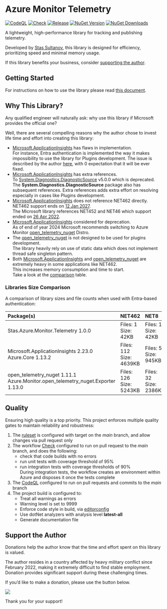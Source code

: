 # Azure Monitor Telemetry 
[![CodeQL](https://github.com/stas-sultanov/azure-monitor-telemetry/actions/workflows/github-code-scanning/codeql/badge.svg)](https://github.com/stas-sultanov/azure-monitor-telemetry/actions/workflows/github-code-scanning/codeql)
[![Check](https://github.com/stas-sultanov/azure-monitor-telemetry/actions/workflows/check.yml/badge.svg)](https://github.com/stas-sultanov/azure-monitor-telemetry/actions/workflows/check.yml)
[![Release](https://github.com/stas-sultanov/azure-monitor-telemetry/actions/workflows/release.yml/badge.svg)](https://github.com/stas-sultanov/azure-monitor-telemetry/actions/workflows/release.yml)
[![NuGet Version](https://img.shields.io/nuget/v/Stas.Azure.Monitor.Telemetry)](https://www.nuget.org/packages/Stas.Azure.Monitor.Telemetry)
[![NuGet Downloads](https://img.shields.io/nuget/dt/Stas.Azure.Monitor.Telemetry)](https://www.nuget.org/packages/Stas.Azure.Monitor.Telemetry)

A lightweight, high-performance library for tracking and publishing telemetry.

Developed by [Stas Sultanov][linked_in_profile], this library is designed for efficiency, prioritizing speed and minimal memory usage.

If this library benefits your business, consider [supporting the author](#support-the-author).

## Getting Started

For instructions on how to use the library please read [this document](/src/readme.md).

## Why This Library?

Any qualified engineer will naturally ask: why use this library if Microsoft provides the official one?

Well, there are several compelling reasons why the author chose to invest life time and effort into creating this library:

- [Microsoft.ApplicationInsights][app_insights_nuget_2_23] has flaws in implementation.<br/>
  For instance, Entra authentication is implemented the way it makes impossibility to use the library for Plugins development.
  The issue is described by the author [here][app_insights_issue_auth], with 0 expectation that it will be ever fixed.
- [Microsoft.ApplicationInsights][app_insights_nuget_2_23] has extra references.<br/>
  To [System.Diagnostics.DiagnosticSource](https://www.nuget.org/packages/System.Diagnostics.DiagnosticSource/) v5.0.0 which is deprecated.
  The **System.Diagnostics.DiagnosticSource** package also has subsequent references.
  Extra references adds extra effort on resolving especially in cases like Plugins development.
- [Microsoft.ApplicationInsights][app_insights_nuget_2_23] does not reference NET462 directly.
  NET462 support ends on [12 Jan 2027][dot_net_lifecycle].<br/>
  The Microsoft library references NET452 and NET46 which support ended on [26 Apr 2022][dot_net_lifecycle].
- [Microsoft.ApplicationInsights][app_insights_nuget_2_23] considered for deprecation.<br/>
  As of end of year 2024 Microsoft recommends switching to Azure Monitor [open_telemetry_nuget](https://learn.microsoft.com/azure/azure-monitor/app/open_telemetry_nuget-enable) Distro.
- The [open_telemetry_nuget][open_telemetry_nuget] is not designed to be used for plugins development.<br/>
  The library heavily rely on use of static data which does not implement thread safe singleton pattern.
- Both [Microsoft.ApplicationInsights][app_insights_nuget_2_23] and [open_telemetry_nuget][open_telemetry_nuget] are extremely heavy in some applications like NET462.<br/>
  This increases memory consumption and time to start.<br/>
  Take a look at the [comparison](#libraries-size-comparison) table.

### Libraries Size Comparison

A comparison of library sizes and file counts when used with Entra-based authentication:

| Package(s)                                   | NET462 | NET8 | NET9 |
| :------------------------------------------- | :----- | :--- | :--- |
| Stas.Azure.Monitor.Telemetry           1.0.0 <br/> | Files: 1<br/>Size:  42KB | Files:   1<br/>Size:   42KB | Files: 1<br/>Size:  42KB |
| Microsoft.ApplicationInsights         2.23.0 <br/> Azure.Core                            1.13.2 | Files: 112<br/>Size: 4639KB | Files: 5<br/>Size: 945KB | Files: 5<br/>Size: 945KB |
| open_telemetry_nuget                         1.11.1 <br/> Azure.Monitor.open_telemetry_nuget.Exporter  1.13.0 | Files: 126<br/>Size: 5243KB | Files: 32<br/>Size: 2386KB | Files:  26<br/>Size: 2233KB |

## Quality

Ensuring high quality is a top priority. This project enforces multiple quality gates to maintain reliability and robustness:

1. The [ruleset][github_rule_sets] is configured with target on the *main* branch, and allow changes via pull request only
2. The workflow [Check][workflow_check] configured to run on pull request to the *main* branch, and does the following:
    - check that code builds with no errors
    - run unit tests with coverage threshold of 95%
    - run integration tests with coverage thresholds of 90%<br/>During integration tests, the workflow creates an environment within Azure and disposes it once the tests complete
3. The [CodeQL][workflow_code_ql] configured to run on pull requests and commits to the *main* branch
4. The project build is configured to:
    - Treat all warnings as errors
    - Warning level is set to 9999
    - Enforce code style in build, via [editorconfig](/.editorconfig)
    - Use dotNet analyzers with analysis level **latest-all**
    - Generate documentation file

## Support the Author

Donations help the author know that the time and effort spent on this library is valued.

The author resides in a country affected by heavy military conflict since February 2022, making it extremely difficult to find stable employment. Donation provides significant support during these challenging times.

If you’d like to make a donation, please use the button below.

[![](https://www.paypalobjects.com/en_US/i/btn/btn_donate_LG.gif)](https://www.paypal.com/cgi-bin/webscr?cmd=_s-xclick&hosted_button_id=K2DPD6J3DJ2FN)

Thank you for your support!

[app_insights_issue_auth]: https://github.com/microsoft/ApplicationInsights-dotnet/issues/2945
[app_insights_nuget_2_23]: https://www.nuget.org/packages/Microsoft.ApplicationInsights/2.23.0
[azure_monitor]: https://docs.microsoft.com/azure/azure-monitor/overview
[dot_net_lifecycle]: https://learn.microsoft.com/lifecycle/products/microsoft-net-framework
[github_rule_sets]: https://docs.github.com/repositories/configuring-branches-and-merges-in-your-repository/managing-rulesets/about-rulesets 
[linked_in_profile]: https://www.linkedin.com/in/stas-sultanov
[open_telemetry_nuget]: https://www.nuget.org/packages/open_telemetry_nuget
[nuget_System_Diagnostics_DiagnosticSource]: https://www.nuget.org/packages/System.Diagnostics.DiagnosticSource/
[workflow_code_ql]: https://github.com/stas-sultanov/azure-monitor-telemetry/actions/workflows/github-code-scanning/codeql
[workflow_check]: https://github.com/stas-sultanov/azure-monitor-telemetry/actions/workflows/check.yml